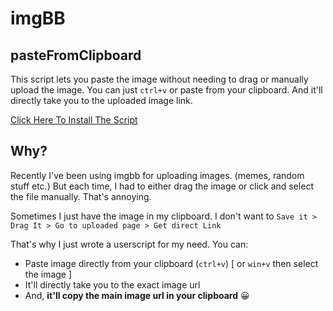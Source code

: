 # imgBB

## pasteFromClipboard

This script lets you paste the image without needing to drag or manually upload the image. You can just `ctrl+v` or paste from your clipboard. And it'll directly take you to the uploaded image link.

[Click Here To Install The Script](https://github.com/Nusab19/userscripts/raw/refs/heads/main/imgbb/pasteFromClipboard.user.js)

## Why?

Recently I've been using imgbb for uploading images. (memes, random stuff etc.)
But each time, I had to either drag the image or click and select the file manually. That's annoying.

Sometimes I just have the image in my clipboard. I don't want to `Save it > Drag It > Go to uploaded page > Get direct Link`

That's why I just wrote a userscript for my need. You can:

- Paste image directly from your clipboard (`ctrl+v`) [ or `win+v` then select the image ]
- It'll directly take you to the exact image url
- And, **it'll copy the main image url in your clipboard** 😀
